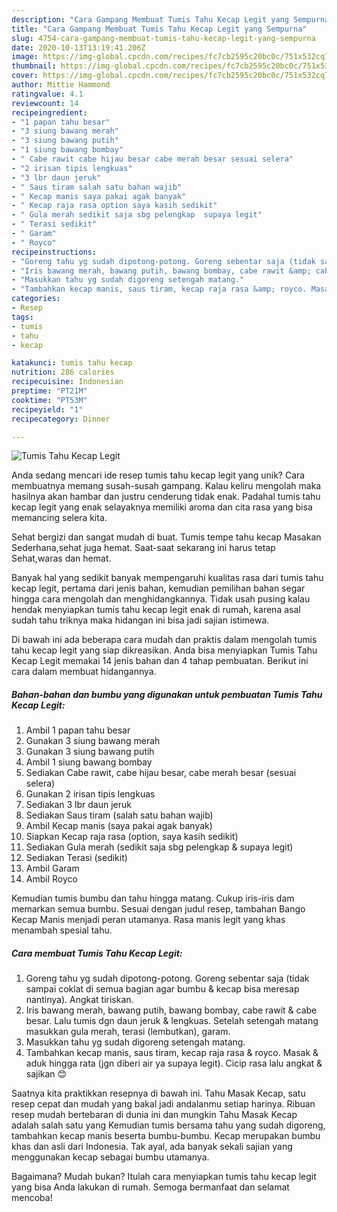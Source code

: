 ```yaml
---
description: "Cara Gampang Membuat Tumis Tahu Kecap Legit yang Sempurna"
title: "Cara Gampang Membuat Tumis Tahu Kecap Legit yang Sempurna"
slug: 4754-cara-gampang-membuat-tumis-tahu-kecap-legit-yang-sempurna
date: 2020-10-13T13:19:41.206Z
image: https://img-global.cpcdn.com/recipes/fc7cb2595c20bc0c/751x532cq70/tumis-tahu-kecap-legit-foto-resep-utama.jpg
thumbnail: https://img-global.cpcdn.com/recipes/fc7cb2595c20bc0c/751x532cq70/tumis-tahu-kecap-legit-foto-resep-utama.jpg
cover: https://img-global.cpcdn.com/recipes/fc7cb2595c20bc0c/751x532cq70/tumis-tahu-kecap-legit-foto-resep-utama.jpg
author: Mittie Hammond
ratingvalue: 4.1
reviewcount: 14
recipeingredient:
- "1 papan tahu besar"
- "3 siung bawang merah"
- "3 siung bawang putih"
- "1 siung bawang bombay"
- " Cabe rawit cabe hijau besar cabe merah besar sesuai selera"
- "2 irisan tipis lengkuas"
- "3 lbr daun jeruk"
- " Saus tiram salah satu bahan wajib"
- " Kecap manis saya pakai agak banyak"
- " Kecap raja rasa option saya kasih sedikit"
- " Gula merah sedikit saja sbg pelengkap  supaya legit"
- " Terasi sedikit"
- " Garam"
- " Royco"
recipeinstructions:
- "Goreng tahu yg sudah dipotong-potong. Goreng sebentar saja (tidak sampai coklat di semua bagian agar bumbu &amp; kecap bisa meresap nantinya). Angkat tiriskan."
- "Iris bawang merah, bawang putih, bawang bombay, cabe rawit &amp; cabe besar. Lalu tumis dgn daun jeruk &amp; lengkuas. Setelah setengah matang masukkan gula merah, terasi (lembutkan), garam."
- "Masukkan tahu yg sudah digoreng setengah matang."
- "Tambahkan kecap manis, saus tiram, kecap raja rasa &amp; royco. Masak &amp; aduk hingga rata (jgn diberi air ya supaya legit). Cicip rasa lalu angkat &amp; sajikan 😊"
categories:
- Resep
tags:
- tumis
- tahu
- kecap

katakunci: tumis tahu kecap 
nutrition: 286 calories
recipecuisine: Indonesian
preptime: "PT21M"
cooktime: "PT53M"
recipeyield: "1"
recipecategory: Dinner

---
```



![Tumis Tahu Kecap Legit](https://img-global.cpcdn.com/recipes/fc7cb2595c20bc0c/751x532cq70/tumis-tahu-kecap-legit-foto-resep-utama.jpg)

Anda sedang mencari ide resep tumis tahu kecap legit yang unik? Cara membuatnya memang susah-susah gampang. Kalau keliru mengolah maka hasilnya akan hambar dan justru cenderung tidak enak. Padahal tumis tahu kecap legit yang enak selayaknya memiliki aroma dan cita rasa yang bisa memancing selera kita.

Sehat bergizi dan sangat mudah di buat. Tumis tempe tahu kecap Masakan Sederhana,sehat juga hemat. Saat-saat sekarang ini harus tetap Sehat,waras dan hemat.

Banyak hal yang sedikit banyak mempengaruhi kualitas rasa dari tumis tahu kecap legit, pertama dari jenis bahan, kemudian pemilihan bahan segar hingga cara mengolah dan menghidangkannya. Tidak usah pusing kalau hendak menyiapkan tumis tahu kecap legit enak di rumah, karena asal sudah tahu triknya maka hidangan ini bisa jadi sajian istimewa.


Di bawah ini ada beberapa cara mudah dan praktis dalam mengolah tumis tahu kecap legit yang siap dikreasikan. Anda bisa menyiapkan Tumis Tahu Kecap Legit memakai 14 jenis bahan dan 4 tahap pembuatan. Berikut ini cara dalam membuat hidangannya.

<!--inarticleads1-->

##### Bahan-bahan dan bumbu yang digunakan untuk pembuatan Tumis Tahu Kecap Legit:

1. Ambil 1 papan tahu besar
1. Gunakan 3 siung bawang merah
1. Gunakan 3 siung bawang putih
1. Ambil 1 siung bawang bombay
1. Sediakan  Cabe rawit, cabe hijau besar, cabe merah besar (sesuai selera)
1. Gunakan 2 irisan tipis lengkuas
1. Sediakan 3 lbr daun jeruk
1. Sediakan  Saus tiram (salah satu bahan wajib)
1. Ambil  Kecap manis (saya pakai agak banyak)
1. Siapkan  Kecap raja rasa (option, saya kasih sedikit)
1. Sediakan  Gula merah (sedikit saja sbg pelengkap &amp; supaya legit)
1. Sediakan  Terasi (sedikit)
1. Ambil  Garam
1. Ambil  Royco


Kemudian tumis bumbu dan tahu hingga matang. Cukup iris-iris dam memarkan semua bumbu. Sesuai dengan judul resep, tambahan Bango Kecap Manis menjadi peran utamanya. Rasa manis legit yang khas menambah spesial tahu. 

<!--inarticleads2-->

##### Cara membuat Tumis Tahu Kecap Legit:

1. Goreng tahu yg sudah dipotong-potong. Goreng sebentar saja (tidak sampai coklat di semua bagian agar bumbu &amp; kecap bisa meresap nantinya). Angkat tiriskan.
1. Iris bawang merah, bawang putih, bawang bombay, cabe rawit &amp; cabe besar. Lalu tumis dgn daun jeruk &amp; lengkuas. Setelah setengah matang masukkan gula merah, terasi (lembutkan), garam.
1. Masukkan tahu yg sudah digoreng setengah matang.
1. Tambahkan kecap manis, saus tiram, kecap raja rasa &amp; royco. Masak &amp; aduk hingga rata (jgn diberi air ya supaya legit). Cicip rasa lalu angkat &amp; sajikan 😊


Saatnya kita praktikkan resepnya di bawah ini. Tahu Masak Kecap, satu resep cepat dan mudah yang bakal jadi andalanmu setiap harinya. Ribuan resep mudah bertebaran di dunia ini dan mungkin Tahu Masak Kecap adalah salah satu yang Kemudian tumis bersama tahu yang sudah digoreng, tambahkan kecap manis beserta bumbu-bumbu. Kecap merupakan bumbu khas dan asli dari Indonesia. Tak ayal, ada banyak sekali sajian yang menggunakan kecap sebagai bumbu utamanya. 

Bagaimana? Mudah bukan? Itulah cara menyiapkan tumis tahu kecap legit yang bisa Anda lakukan di rumah. Semoga bermanfaat dan selamat mencoba!
